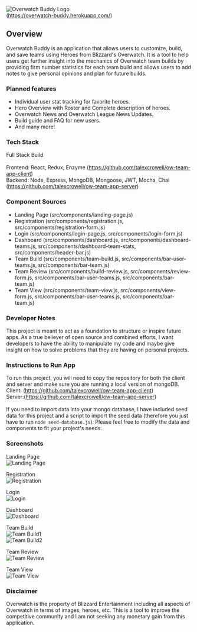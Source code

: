 ![Overwatch Buddy Logo](https://i.ibb.co/bgNbS1B/overwatch-buddy-logo.png)
<br>
(https://overwatch-buddy.herokuapp.com/)

## Overview

Overwatch Buddy is an application that allows users to customize, build, and save teams using Heroes from Blizzard's Overwatch. It is a tool to help users get further insight into the mechanics of Overwatch team builds by providing firm number statistics for each team build and allows users to add notes to give personal opinions and plan for future builds. 


### Planned features
- Individual user stat tracking for favorite heroes. <br>
- Hero Overview with Roster and Complete description of heroes. <br>
- Overwatch News and Overwatch League News Updates.<br>
- Build guide and FAQ for new users. <br>
- And many more! <br>

### Tech Stack
Full Stack Build <br><br>
Frontend: React, Redux, Enzyme (https://github.com/talexcrowell/ow-team-app-client) <br>
Backend: Node, Express, MongoDB, Mongoose, JWT, Mocha, Chai (https://github.com/talexcrowell/ow-team-app-server) <br>

### Component Sources
- Landing Page (src/components/landing-page.js)
- Registration (src/components/registration.js, src/components/registration-form.js)
- Login (src/components/login-page.js, src/components/login-form.js)
- Dashboard (src/components/dashboard.js, src/components/dashboard-teams.js, src/components/dashboard-team-stats, src/components/header-bar.js)
- Team Build (src/components/team-build.js, src/components/bar-user-teams.js, src/components/bar-team.js)
- Team Review (src/components/build-review.js, src/components/review-form.js, src/components/bar-user-teams.js, src/components/bar-team.js)
- Team View (src/components/team-view.js, src/components/view-form.js, src/components/bar-user-teams.js, src/components/bar-team.js)

### Developer Notes
This project is meant to act as a foundation to structure or inspire future apps. As a true believer of open source and combined efforts, I want developers to have the ability to manipulate my code and maybe give insight on how to solve problems that they are having on personal projects. 

### Instructions to Run App
To run this project, you will need to copy the repository for both the client and server and make sure you are running a local version of mongoDB.<br>
Client: (https://github.com/talexcrowell/ow-team-app-client) <br>
Server:(https://github.com/talexcrowell/ow-team-app-server) <br>
<br>
If you need to import data into your mongo database, I have included seed data for this project and a script to import the seed data (therefore you just have to run ```node seed-database.js```). Please feel free to modify the data and components to fit your project's needs.

### Screenshots
Landing Page<br>
![Landing Page](https://i.ibb.co/jkPthF9/Overwatch-Buddy-Landing.png)<br>

Registration<br>
![Registration](https://i.ibb.co/7zPkcdB/Overwatch-Buddy-Register.png)<br>

Login<br>
![Login](https://i.ibb.co/zVZ3WCv/Overwatch-Buddy-Login.png)<br>

Dashboard<br>
![Dashboard](https://i.ibb.co/T8cDGQR/Overwatch-Buddy-Dashboard.png)<br>

Team Build<br>
![Team Build1](https://i.ibb.co/L02CLsr/Overwatch-Buddy-Team-Build1.png)<br>
![Team Build2](https://i.ibb.co/TbwCYqM/Overwatch-Buddy-Team-Build2.png)<br>

Team Review<br>
![Team Review](https://i.ibb.co/KhQ5kRp/Overwatch-Buddy-Team-Review.png)<br>

Team View<br>
![Team View](https://i.ibb.co/9h5Tghz/Overwatch-Buddy-Team-View.png)<br>

### Disclaimer
Overwatch is the property of Blizzard Entertainment including all aspects of Overwatch in terms of images, heroes, etc. This is a tool to improve the competitive community and I am not seeking any monetary gain from this application.
